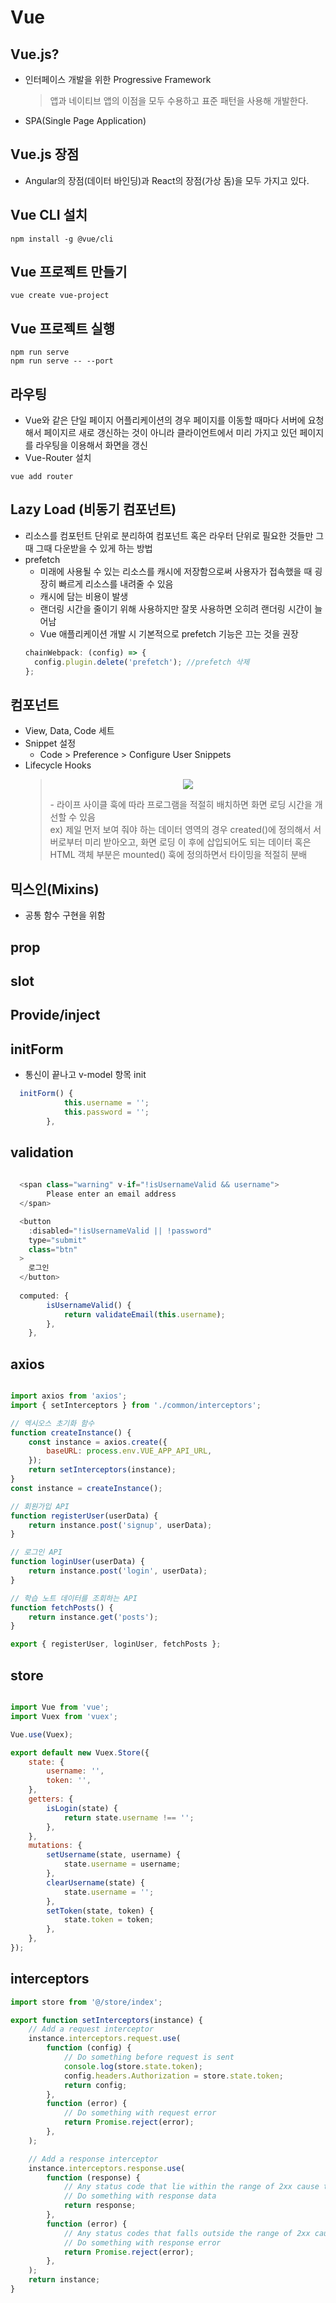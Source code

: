 # Vue

## Vue.js?

- 인터페이스 개발을 위한 Progressive Framework
  > 앱과 네이티브 앱의 이점을 모두 수용하고 표준 패턴을 사용해 개발한다.
- SPA(Single Page Application)

## Vue.js 장점

- Angular의 장점(데이터 바인딩)과 React의 장점(가상 돔)을 모두 가지고 있다.

## Vue CLI 설치

```linux
npm install -g @vue/cli
```

## Vue 프로젝트 만들기

```linux
vue create vue-project
```

## Vue 프로젝트 실행

```linux
npm run serve
npm run serve -- --port
```

## 라우팅

- Vue와 같은 단일 페이지 어플리케이션의 경우 페이지를 이동할 때마다 서버에 요청해서 페이지르 새로 갱신하는 것이 아니라 클라이언트에서 미리 가지고 있던 페이지를 라우팅을 이용해서 화면을 갱신
- Vue-Router 설치

```lunux
vue add router
```

## Lazy Load (비동기 컴포넌트)

- 리소스를 컴포턴트 단위로 분리하여 컴포넌트 혹은 라우터 단위로 필요한 것들만 그때 그때 다운받을 수 있게 하는 방법
- prefetch
  - 미래에 사용될 수 있는 리소스를 캐시에 저장함으로써 사용자가 접속했을 때 굉장히 빠르게 리소스를 내려줄 수 있음
  - 캐시에 담는 비용이 발생
  - 랜더링 시간을 줄이기 위해 사용하지만 잘못 사용하면 오히려 랜더링 시간이 늘어남
  - Vue 애플리케이션 개발 시 기본적으로 prefetch 기능은 끄는 것을 권장
  ```javascript
  chainWebpack: (config) => {
    config.plugin.delete('prefetch'); //prefetch 삭제
  };
  ```

## 컴포넌트

- View, Data, Code 세트
- Snippet 설정
  - Code > Preference > Configure User Snippets
- Lifecycle Hooks
  > <p align="center"><img src="../vue/image/lifecycle.png" height="" width=""></p>  
  > - 라이프 사이클 훅에 따라 프로그램을 적절히 배치하면 화면 로딩 시간을 개선할 수 있음 <br>
  > ex) 제일 먼저 보여 줘야 하는 데이터 영역의 경우 created()에 정의해서 서버로부터 미리 받아오고, 화면 로딩 이 후에 삽입되어도 되는 데이터 혹은 HTML 객체 부분은 mounted() 훅에 정의하면서 타이밍을 적절히 분배

## 믹스인(Mixins)

- 공통 함수 구현을 위함

## prop
## slot
## Provide/inject

## initForm
- 통신이 끝나고 v-model 항목 init
```javascript
  initForm() {
			this.username = '';
			this.password = '';
		},
```

## validation

```javascript
  
  <span class="warning" v-if="!isUsernameValid && username">
		Please enter an email address
  </span>

  <button
    :disabled="!isUsernameValid || !password"
    type="submit"
    class="btn"
  >
    로그인
  </button>
  
  computed: {
		isUsernameValid() {
			return validateEmail(this.username);
		},
	},

```
## axios
```javascript

import axios from 'axios';
import { setInterceptors } from './common/interceptors';

// 엑시오스 초기화 함수
function createInstance() {
	const instance = axios.create({
		baseURL: process.env.VUE_APP_API_URL,
	});
	return setInterceptors(instance);
}
const instance = createInstance();

// 회원가입 API
function registerUser(userData) {
	return instance.post('signup', userData);
}

// 로그인 API
function loginUser(userData) {
	return instance.post('login', userData);
}

// 학습 노트 데이터를 조회하는 API
function fetchPosts() {
	return instance.get('posts');
}

export { registerUser, loginUser, fetchPosts };

```

## store
```javascript

import Vue from 'vue';
import Vuex from 'vuex';

Vue.use(Vuex);

export default new Vuex.Store({
	state: {
		username: '',
		token: '',
	},
	getters: {
		isLogin(state) {
			return state.username !== '';
		},
	},
	mutations: {
		setUsername(state, username) {
			state.username = username;
		},
		clearUsername(state) {
			state.username = '';
		},
		setToken(state, token) {
			state.token = token;
		},
	},
});

```

## interceptors

```javascript
import store from '@/store/index';

export function setInterceptors(instance) {
	// Add a request interceptor
	instance.interceptors.request.use(
		function (config) {
			// Do something before request is sent
			console.log(store.state.token);
			config.headers.Authorization = store.state.token;
			return config;
		},
		function (error) {
			// Do something with request error
			return Promise.reject(error);
		},
	);

	// Add a response interceptor
	instance.interceptors.response.use(
		function (response) {
			// Any status code that lie within the range of 2xx cause this function to trigger
			// Do something with response data
			return response;
		},
		function (error) {
			// Any status codes that falls outside the range of 2xx cause this function to trigger
			// Do something with response error
			return Promise.reject(error);
		},
	);
	return instance;
}

```